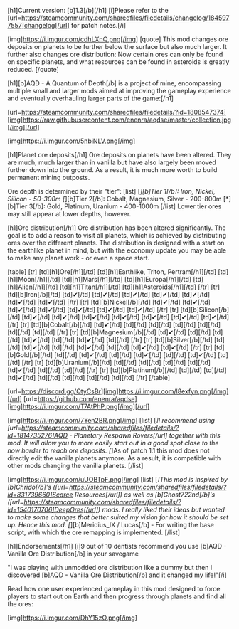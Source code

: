 [h1]Current version: [b]1.3[/b][/h1]
[i]Please refer to the [url=https://steamcommunity.com/sharedfiles/filedetails/changelog/1845977557]changelog[/url] for patch notes.[/i]

[img]https://i.imgur.com/cdhLXnQ.png[/img]
[quote]
This mod changes ore deposits on planets to be further below the surface but also much larger. It further also changes ore distribution: Now certain ores can only be found on specific planets, and what resources can be found in asteroids is greatly reduced.
[/quote]

[h1][b]AQD - A Quantum of Depth[/b] is a project of mine, encompassing multiple small and larger mods aimed at improving the gameplay experience and eventually overhauling larger parts of the game:[/h1]

[url=https://steamcommunity.com/sharedfiles/filedetails/?id=1808547374][img]https://raw.githubusercontent.com/enenra/aqdse/master/collection.jpg[/img][/url]


[img]https://i.imgur.com/5nbiNLV.png[/img]

[h1]Planet ore deposits[/h1]
Ore deposits on planets have been altered. They are much, much larger than in vanilla but have also largely been moved further down into the ground. As a result, it is much more worth to build permanent mining outposts.

Ore depth is determined by their "tier":
[list]
[*][b]Tier 1[/b]: Iron, Nickel, Silicon - 50-300m
[*][b]Tier 2[/b]: Cobalt, Magnesium, Silver - 200-800m
[*][b]Tier 3[/b]: Gold, Platinum, Uranium - 400-1000m
[/list]
Lower tier ores may still appear at lower depths, however.

[h1]Ore distribution[/h1]
Ore distribution has been altered significantly. The goal is to add a reason to visit all planets, which is achieved by distributing ores over the different planets. The distribution is designed with a start on the earthlike planet in mind, but with the economy update you may be able to make any planet work - or even a space start.

[table]
    [tr]
        [td][h1]Ore[/h1][/td]
        [td][h1]Earthlike, Triton, Pertram[/h1][/td]
        [td][h1]Moon[/h1][/td]
        [td][h1]Mars[/h1][/td]
        [td][h1]Europa[/h1][/td]
        [td][h1]Alien[/h1][/td]
        [td][h1]Titan[/h1][/td]
        [td][h1]Asteroids[/h1][/td]
    [/tr]
    [tr]
        [td][b]Iron[/b][/td]
        [td]✔[/td]
        [td]✔[/td]
        [td]✔[/td]
        [td]✔[/td]
        [td]✔[/td]
        [td]✔[/td]
        [td]✔[/td]
    [/tr]
    [tr]
        [td][b]Nickel[/b][/td]
        [td]✔[/td]
        [td]✔[/td]
        [td]✔[/td]
        [td]✔[/td]
        [td]✔[/td]
        [td]✔[/td]
        [td]✔[/td]
    [/tr]
    [tr]
        [td][b]Silicon[/b][/td]
        [td]✔[/td]
        [td]✔[/td]
        [td]✔[/td]
        [td]✔[/td]
        [td]✔[/td]
        [td]✔[/td]
        [td]✔[/td]
    [/tr]
    [tr]
        [td][b]Cobalt[/b][/td]
        [td]✔[/td]
        [td][/td]
        [td][/td]
        [td][/td]
        [td][/td]
        [td][/td]
        [td][/td]
    [/tr]
    [tr]
        [td][b]Magnesium[/b][/td]
        [td]✔[/td]
        [td][/td]
        [td][/td]
        [td]✔[/td]
        [td][/td]
        [td]✔[/td]
        [td][/td]
    [/tr]
    [tr]
        [td][b]Silver[/b][/td]
        [td][/td]
        [td]✔[/td]
        [td][/td]
        [td]✔[/td]
        [td][/td]
        [td]✔[/td]
        [td]✔[/td]
    [/tr]
    [tr]
        [td][b]Gold[/b][/td]
        [td][/td]
        [td]✔[/td]
        [td][/td]
        [td]✔[/td]
        [td][/td]
        [td]✔[/td]
        [td][/td]
    [/tr]
    [tr]
        [td][b]Uranium[/b][/td]
        [td][/td]
        [td][/td]
        [td][/td]
        [td][/td]
        [td]✔[/td]
        [td][/td]
        [td][/td]
    [/tr]
    [tr]
        [td][b]Platinum[/b][/td]
        [td][/td]
        [td][/td]
        [td]✔[/td]
        [td][/td]
        [td][/td]
        [td][/td]
        [td][/td]
    [/tr]
[/table]

[url=https://discord.gg/QtyCsBr][img]https://i.imgur.com/l8exfyn.png[/img][/url]
[url=https://github.com/enenra/aqdse][img]https://i.imgur.com/T7AtPhP.png[/img][/url]

[img]https://i.imgur.com/7Yen2BR.png[/img]
[list]
[*]I recommend using [url=https://steamcommunity.com/sharedfiles/filedetails/?id=1814735276]AQD - Planetary Respawn Rovers[/url] together with this mod. It will allow you to more easily start out in a good spot close to the now harder to reach ore deposits.
[*]As of patch 1.1 this mod does not directly edit the vanilla planets anymore. As a result, it is compatible with other mods changing the vanilla planets.
[/list]

[img]https://i.imgur.com/uUOBTpF.png[/img]
[list]
[*]This mod is inspired by [b]Chrido[/b]'s ([url=https://steamcommunity.com/sharedfiles/filedetails/?id=831739660]Scarce Resources[/url]) as well as [b]Ghost722nd[/b]'s ([url=https://steamcommunity.com/sharedfiles/filedetails/?id=1540170706]DeepOres[/url]) mods. I really liked their ideas but wanted to make some changes that better suited my vision for how it should be set up. Hence this mod.
[*][b]Meridius_IX / Lucas[/b] - For writing the base script, with which the ore remapping is implemented.
[/list]

[h1]Endorsements[/h1]
[i]9 out of 10 dentists recommend you use [b]AQD - Vanilla Ore Distribution[/b] in your savegame

"I was playing with unmodded ore distribution like a dummy but then I discovered [b]AQD - Vanilla Ore Distribution[/b] and it changed my life!"[/i]

Read how one user experienced gameplay in this mod designed to force players to start out on Earth and then progress through planets and find all the ores:

[img]https://i.imgur.com/DhY15zO.png[/img]